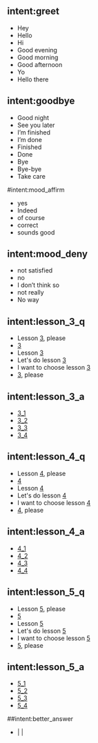 
## intent:greet
- Hey
- Hello
- Hi
- Good evening
- Good morning
- Good afternoon
- Yo
- Hello there


## intent:goodbye
- Good night
- See you later
- I’m finished
- I’m done
- Finished
- Done
- Bye
- Bye-bye
- Take care

#intent:mood_affirm
- yes
- Indeed
- of course
- correct
- sounds good

## intent:mood_deny
- not satisfied
- no
- I don’t think so
- not really
- No way

## intent:lesson_3_q
- Lesson [3](group:lesson_3_q), please
- [3](group:lesson_3_q)
- Lesson [3](group:lesson_3_q)
- Let's do lesson [3](group:lesson_3_q)
- I want to choose lesson [3](group:lesson_3_q)
- [3](group:lesson_3_q), please

## intent:lesson_3_a
- [3_1](group:lesson_3_a_1)
- [3_2](group:lesson_3_a_2)
- [3_3](group:lesson_3_a_3)
- [3_4](group:lesson_3_a_4)

## intent:lesson_4_q
- Lesson [4](group:lesson_4_q), please
- [4](group:lesson_4_q)
- Lesson [4](group:lesson_4_q)
- Let's do lesson [4](group:lesson_4_q)
- I want to choose lesson [4](group:lesson_4_q)
- [4](group:lesson_4_q), please

## intent:lesson_4_a
- [4_1](group:lesson_4_a_1)
- [4_2](group:lesson_4_a_2)
- [4_3](group:lesson_4_a_3)
- [4_4](group:lesson_4_a_4)

## intent:lesson_5_q
- Lesson [5](group:lesson_5_q), please
- [5](group:lesson_5_q)
- Lesson [5](group:lesson_5_q)
- Let's do lesson [5](group:lesson_5_q)
- I want to choose lesson [5](group:lesson_5_q)
- [5](group:lesson_5_q), please

## intent:lesson_5_a
- [5_1](group:lesson_5_a_1)
- [5_2](group:lesson_5_a_2)
- [5_3](group:lesson_5_a_3)
- [5_4](group:lesson_5_a_4)

##intent:better_answer
- [](slack_id) | [](lessonnumber_questionnumber) | [](better_answer)  
